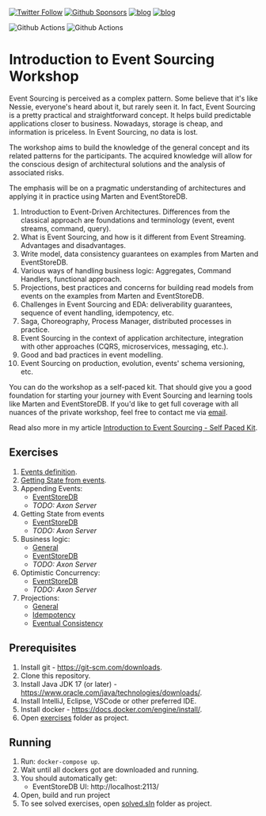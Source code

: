 [![Twitter Follow](https://img.shields.io/twitter/follow/oskar_at_net?style=social)](https://twitter.com/oskar_at_net) [![Github Sponsors](https://img.shields.io/static/v1?label=Sponsor&message=%E2%9D%A4&logo=GitHub&link=https://github.com/sponsors/oskardudycz/)](https://github.com/sponsors/oskardudycz/) [![blog](https://img.shields.io/badge/blog-event--driven.io-brightgreen)](https://event-driven.io/?utm_source=event_sourcing_jvm) [![blog](https://img.shields.io/badge/%F0%9F%9A%80-Architecture%20Weekly-important)](https://www.architecture-weekly.com/?utm_source=event_sourcing_jvm) 

![Github Actions](https://github.com/oskardudycz/EventSourcing.JVM/actions/workflows/workshops_introduction-to-event-sourcing-exercises.yml/badge.svg?branch=main) ![Github Actions](https://github.com/oskardudycz/EventSourcing.JVM/actions/workflows/workshops_introduction-to-event-sourcing-solved.yml/badge.svg?branch=main) 

# Introduction to Event Sourcing Workshop

Event Sourcing is perceived as a complex pattern. Some believe that it's like Nessie, everyone's heard about it, but rarely seen it. In fact, Event Sourcing is a pretty practical and straightforward concept. It helps build predictable applications closer to business. Nowadays, storage is cheap, and information is priceless. In Event Sourcing, no data is lost. 

The workshop aims to build the knowledge of the general concept and its related patterns for the participants. The acquired knowledge will allow for the conscious design of architectural solutions and the analysis of associated risks. 

The emphasis will be on a pragmatic understanding of architectures and applying it in practice using Marten and EventStoreDB.

1. Introduction to Event-Driven Architectures. Differences from the classical approach are foundations and terminology (event, event streams, command, query).
2. What is Event Sourcing, and how is it different from Event Streaming. Advantages and disadvantages.
3. Write model, data consistency guarantees on examples from Marten and EventStoreDB.
4. Various ways of handling business logic: Aggregates, Command Handlers, functional approach.
5. Projections, best practices and concerns for building read models from events on the examples from Marten and EventStoreDB.
6. Challenges in Event Sourcing and EDA: deliverability guarantees, sequence of event handling, idempotency, etc.
8. Saga, Choreography, Process Manager,  distributed processes in practice.
7. Event Sourcing in the context of application architecture, integration with other approaches (CQRS, microservices, messaging, etc.).
8. Good and bad practices in event modelling.
9. Event Sourcing on production, evolution, events' schema versioning, etc.

You can do the workshop as a self-paced kit. That should give you a good foundation for starting your journey with Event Sourcing and learning tools like Marten and EventStoreDB. If you'd like to get full coverage with all nuances of the private workshop, feel free to contact me via [email](mailto:oskar.dudycz@gmail.com).

Read also more in my article [Introduction to Event Sourcing - Self Paced Kit](https://event-driven.io/en/introduction_to_event_sourcing/?utm_source=event_sourcing_jvm).

## Exercises

1. [Events definition](./exercises/src/test/java/io/eventdriven/introductiontoeventsourcing/e01_events_definition).
2. [Getting State from events](./exercises/src/test/java/io/eventdriven/introductiontoeventsourcing/e02_getting_state_from_events).
3. Appending Events:
   * [EventStoreDB](./exercises/src/test/java/io/eventdriven/introductiontoeventsourcing/e03_appending_event/esdb)
   * _TODO: Axon Server_
4. Getting State from events
   * [EventStoreDB](./exercises/src/test/java/io/eventdriven/introductiontoeventsourcing/e04_getting_state_from_events)
   * _TODO: Axon Server_
5. Business logic:
   * [General](./exercises/src/test/java/io/eventdriven/introductiontoeventsourcing/e05_business_logic)
   * [EventStoreDB](./exercises/src/test/java/io/eventdriven/introductiontoeventsourcing/e06_business_logic/esdb)
   * _TODO: Axon Server_
6. Optimistic Concurrency:
   * [EventStoreDB](./exercises/src/test/java/io/eventdriven/introductiontoeventsourcing/e07_optimistic_concurrency/esdb)
   * _TODO: Axon Server_
7. Projections:
   * [General](./exercises/src/test/java/io/eventdriven/introductiontoeventsourcing/e08_projections_singlestream)
   * [Idempotency](./exercises/src/test/java/io/eventdriven/introductiontoeventsourcing/e09_projections_singlestream_idempotency)
   * [Eventual Consistency](./exercises/src/test/java/io/eventdriven/introductiontoeventsourcing/e10_projections_singlestream_eventual_consistency)

## Prerequisites

1. Install git - https://git-scm.com/downloads.
2. Clone this repository.
3. Install Java JDK 17 (or later) - https://www.oracle.com/java/technologies/downloads/.
4. Install IntelliJ, Eclipse, VSCode or other preferred IDE.
5. Install docker - https://docs.docker.com/engine/install/.
6. Open [exercises](./exercises/) folder as project.

## Running

1. Run: `docker-compose up`.
2. Wait until all dockers got are downloaded and running.
3. You should automatically get:
   - EventStoreDB UI: http://localhost:2113/
4. Open, build and run project
5. To see solved exercises, open [solved.sln](./solved/)  folder as project.
